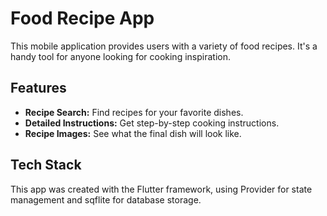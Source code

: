 # Food Recipe App

This mobile application provides users with a variety of food recipes. It's a handy tool for anyone looking for cooking inspiration.

## Features

*   **Recipe Search:** Find recipes for your favorite dishes.
*   **Detailed Instructions:** Get step-by-step cooking instructions.
*   **Recipe Images:** See what the final dish will look like.

## Tech Stack

This app was created with the Flutter framework, using Provider for state management and sqflite for database storage.